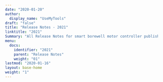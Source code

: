 ```yaml
---
date: "2020-01-20"
author:
  display_name: "UseMyTools"
draft: "false"
title: "Release Notes - 2021"
linktitle: "2021"
Summary: "All Release Notes for smart borewell motor controller published in 2021 are listed here."
menu:
  docs:
    identifier: "2021"
    parent: "Release Notes"
    weight: "01"
lastmod: "2020-01-16"
layout: base-home
weight: "1"
---
```


